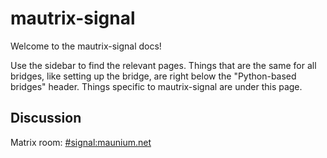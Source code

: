 # mautrix-signal
Welcome to the mautrix-signal docs!

Use the sidebar to find the relevant pages. Things that are the same for all
bridges, like setting up the bridge, are right below the "Python-based bridges"
header. Things specific to mautrix-signal are under this page.

## Discussion
Matrix room: [#signal:maunium.net](https://to.chat.dingshunyu.top/#/#signal:maunium.net)
